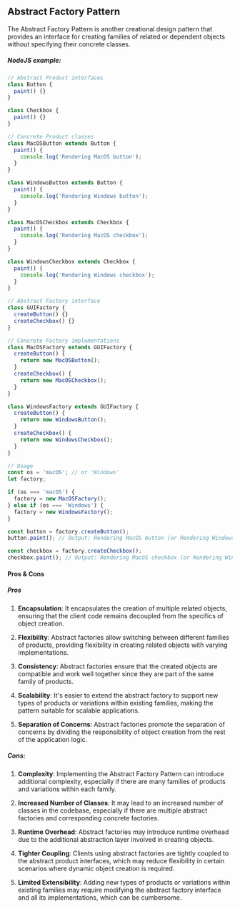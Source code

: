 ## Abstract Factory Pattern

The Abstract Factory Pattern is another creational design pattern that provides an interface for creating families of related or dependent objects without specifying their concrete classes. 

##### NodeJS example:
```javascript
// Abstract Product interfaces
class Button {
  paint() {}
}

class Checkbox {
  paint() {}
}

// Concrete Product classes
class MacOSButton extends Button {
  paint() {
    console.log('Rendering MacOS button');
  }
}

class WindowsButton extends Button {
  paint() {
    console.log('Rendering Windows button');
  }
}

class MacOSCheckbox extends Checkbox {
  paint() {
    console.log('Rendering MacOS checkbox');
  }
}

class WindowsCheckbox extends Checkbox {
  paint() {
    console.log('Rendering Windows checkbox');
  }
}

// Abstract Factory interface
class GUIFactory {
  createButton() {}
  createCheckbox() {}
}

// Concrete Factory implementations
class MacOSFactory extends GUIFactory {
  createButton() {
    return new MacOSButton();
  }
  createCheckbox() {
    return new MacOSCheckbox();
  }
}

class WindowsFactory extends GUIFactory {
  createButton() {
    return new WindowsButton();
  }
  createCheckbox() {
    return new WindowsCheckbox();
  }
}

// Usage
const os = 'macOS'; // or 'Windows'
let factory;

if (os === 'macOS') {
  factory = new MacOSFactory();
} else if (os === 'Windows') {
  factory = new WindowsFactory();
}

const button = factory.createButton();
button.paint(); // Output: Rendering MacOS button (or Rendering Windows button)

const checkbox = factory.createCheckbox();
checkbox.paint(); // Output: Rendering MacOS checkbox (or Rendering Windows checkbox)
```

#### Pros & Cons

##### Pros
1. **Encapsulation**: It encapsulates the creation of multiple related objects, ensuring that the client code remains decoupled from the specifics of object creation.

2. **Flexibility**: Abstract factories allow switching between different families of products, providing flexibility in creating related objects with varying implementations.

3. **Consistency**: Abstract factories ensure that the created objects are compatible and work well together since they are part of the same family of products.

4. **Scalability**: It's easier to extend the abstract factory to support new types of products or variations within existing families, making the pattern suitable for scalable applications.

5. **Separation of Concerns**: Abstract factories promote the separation of concerns by dividing the responsibility of object creation from the rest of the application logic.

##### Cons:

1. **Complexity**: Implementing the Abstract Factory Pattern can introduce additional complexity, especially if there are many families of products and variations within each family.

2. **Increased Number of Classes**: It may lead to an increased number of classes in the codebase, especially if there are multiple abstract factories and corresponding concrete factories.

3. **Runtime Overhead**: Abstract factories may introduce runtime overhead due to the additional abstraction layer involved in creating objects.

4. **Tighter Coupling**: Clients using abstract factories are tightly coupled to the abstract product interfaces, which may reduce flexibility in certain scenarios where dynamic object creation is required.

5. **Limited Extensibility**: Adding new types of products or variations within existing families may require modifying the abstract factory interface and all its implementations, which can be cumbersome.